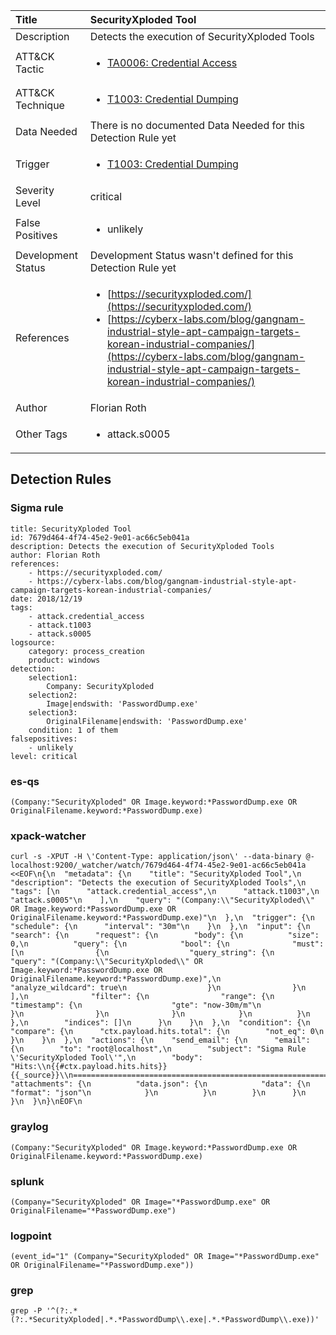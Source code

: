 | Title                | SecurityXploded Tool                                                                                                                                                 |
|:---------------------|:------------------------------------------------------------------------------------------------------------------------------------------------------------|
| Description          | Detects the execution of SecurityXploded Tools                                                                                                                                           |
| ATT&amp;CK Tactic    |  <ul><li>[TA0006: Credential Access](https://attack.mitre.org/tactics/TA0006)</li></ul>  |
| ATT&amp;CK Technique | <ul><li>[T1003: Credential Dumping](https://attack.mitre.org/techniques/T1003)</li></ul>  |
| Data Needed          |  There is no documented Data Needed for this Detection Rule yet  |
| Trigger              | <ul><li>[T1003: Credential Dumping](../Triggers/T1003.md)</li></ul>  |
| Severity Level       | critical |
| False Positives      | <ul><li>unlikely</li></ul>  |
| Development Status   |  Development Status wasn't defined for this Detection Rule yet  |
| References           | <ul><li>[https://securityxploded.com/](https://securityxploded.com/)</li><li>[https://cyberx-labs.com/blog/gangnam-industrial-style-apt-campaign-targets-korean-industrial-companies/](https://cyberx-labs.com/blog/gangnam-industrial-style-apt-campaign-targets-korean-industrial-companies/)</li></ul>  |
| Author               | Florian Roth |
| Other Tags           | <ul><li>attack.s0005</li></ul> | 

## Detection Rules

### Sigma rule

```
title: SecurityXploded Tool
id: 7679d464-4f74-45e2-9e01-ac66c5eb041a
description: Detects the execution of SecurityXploded Tools
author: Florian Roth
references:
    - https://securityxploded.com/
    - https://cyberx-labs.com/blog/gangnam-industrial-style-apt-campaign-targets-korean-industrial-companies/
date: 2018/12/19
tags:
    - attack.credential_access
    - attack.t1003
    - attack.s0005
logsource:
    category: process_creation
    product: windows
detection:
    selection1:
        Company: SecurityXploded
    selection2:
        Image|endswith: 'PasswordDump.exe'
    selection3:
        OriginalFilename|endswith: 'PasswordDump.exe'
    condition: 1 of them
falsepositives:
    - unlikely
level: critical

```





### es-qs
    
```
(Company:"SecurityXploded" OR Image.keyword:*PasswordDump.exe OR OriginalFilename.keyword:*PasswordDump.exe)
```


### xpack-watcher
    
```
curl -s -XPUT -H \'Content-Type: application/json\' --data-binary @- localhost:9200/_watcher/watch/7679d464-4f74-45e2-9e01-ac66c5eb041a <<EOF\n{\n  "metadata": {\n    "title": "SecurityXploded Tool",\n    "description": "Detects the execution of SecurityXploded Tools",\n    "tags": [\n      "attack.credential_access",\n      "attack.t1003",\n      "attack.s0005"\n    ],\n    "query": "(Company:\\"SecurityXploded\\" OR Image.keyword:*PasswordDump.exe OR OriginalFilename.keyword:*PasswordDump.exe)"\n  },\n  "trigger": {\n    "schedule": {\n      "interval": "30m"\n    }\n  },\n  "input": {\n    "search": {\n      "request": {\n        "body": {\n          "size": 0,\n          "query": {\n            "bool": {\n              "must": [\n                {\n                  "query_string": {\n                    "query": "(Company:\\"SecurityXploded\\" OR Image.keyword:*PasswordDump.exe OR OriginalFilename.keyword:*PasswordDump.exe)",\n                    "analyze_wildcard": true\n                  }\n                }\n              ],\n              "filter": {\n                "range": {\n                  "timestamp": {\n                    "gte": "now-30m/m"\n                  }\n                }\n              }\n            }\n          }\n        },\n        "indices": []\n      }\n    }\n  },\n  "condition": {\n    "compare": {\n      "ctx.payload.hits.total": {\n        "not_eq": 0\n      }\n    }\n  },\n  "actions": {\n    "send_email": {\n      "email": {\n        "to": "root@localhost",\n        "subject": "Sigma Rule \'SecurityXploded Tool\'",\n        "body": "Hits:\\n{{#ctx.payload.hits.hits}}{{_source}}\\n================================================================================\\n{{/ctx.payload.hits.hits}}",\n        "attachments": {\n          "data.json": {\n            "data": {\n              "format": "json"\n            }\n          }\n        }\n      }\n    }\n  }\n}\nEOF\n
```


### graylog
    
```
(Company:"SecurityXploded" OR Image.keyword:*PasswordDump.exe OR OriginalFilename.keyword:*PasswordDump.exe)
```


### splunk
    
```
(Company="SecurityXploded" OR Image="*PasswordDump.exe" OR OriginalFilename="*PasswordDump.exe")
```


### logpoint
    
```
(event_id="1" (Company="SecurityXploded" OR Image="*PasswordDump.exe" OR OriginalFilename="*PasswordDump.exe"))
```


### grep
    
```
grep -P '^(?:.*(?:.*SecurityXploded|.*.*PasswordDump\\.exe|.*.*PasswordDump\\.exe))'
```



